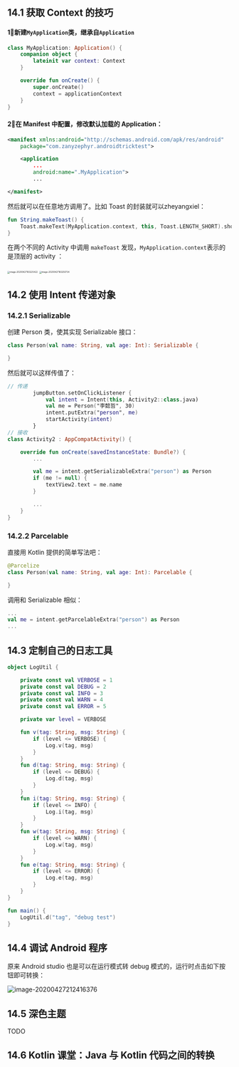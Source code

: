 ## 14.1 获取 Context 的技巧

#### 1⃣️新建`MyApplication`类，继承自`Application`

```kotlin
class MyApplication: Application() {
    companion object {
        lateinit var context: Context
    }

    override fun onCreate() {
        super.onCreate()
        context = applicationContext
    }
}
```

#### 2⃣️在 Manifest 中配置，修改默认加载的 Application：

```xml
<manifest xmlns:android="http://schemas.android.com/apk/res/android"
    package="com.zanyzephyr.androidtricktest">

    <application
        ...
        android:name=".MyApplication">
        ...

</manifest>
```



然后就可以在任意地方调用了。比如 Toast 的封装就可以zheyangxiel：

```kotlin
fun String.makeToast() {
    Toast.makeText(MyApplication.context, this, Toast.LENGTH_SHORT).show()
}
```



在两个不同的 Activity 中调用 `makeToast` 发现，`MyApplication.context`表示的是顶层的 activity ：

<img src="https://tva1.sinaimg.cn/large/007S8ZIlly1ge8i86q2twj30ma10wjvs.jpg" alt="image-20200427183225422" style="zoom: 33%;" />

<img src="https://tva1.sinaimg.cn/large/007S8ZIlly1ge8i8mlj23j30ls11m0wp.jpg" alt="image-20200427183250734" style="zoom:33%;" />

## 14.2 使用 Intent 传递对象

### 14.2.1 Serializable

创建 Person 类，使其实现 Serializable 接口：

```kotlin
class Person(val name: String, val age: Int): Serializable {

}
```

然后就可以这样传值了：

```kotlin
// 传递
        jumpButton.setOnClickListener {
            val intent = Intent(this, Activity2::class.java)
            val me = Person("李懿哲", 30)
            intent.putExtra("person", me)
            startActivity(intent)
        }
// 接收
class Activity2 : AppCompatActivity() {

    override fun onCreate(savedInstanceState: Bundle?) {
        ...

        val me = intent.getSerializableExtra("person") as Person
        if (me != null) {
            textView2.text = me.name
        }

        ...
    }
}
```

### 14.2.2 Parcelable

直接用 Kotlin 提供的简单写法吧：

```kotlin
@Parcelize
class Person(val name: String, val age: Int): Parcelable {

}
```

调用和 Serializable 相似：

```kotlin
...
val me = intent.getParcelableExtra("person") as Person
...
```



## 14.3 定制自己的日志工具

```kotlin
object LogUtil {

    private const val VERBOSE = 1
    private const val DEBUG = 2
    private const val INFO = 3
    private const val WARN = 4
    private const val ERROR = 5

    private var level = VERBOSE

    fun v(tag: String, msg: String) {
        if (level <= VERBOSE) {
            Log.v(tag, msg)
        }
    }
    fun d(tag: String, msg: String) {
        if (level <= DEBUG) {
            Log.d(tag, msg)
        }
    }
    fun i(tag: String, msg: String) {
        if (level <= INFO) {
            Log.i(tag, msg)
        }
    }
    fun w(tag: String, msg: String) {
        if (level <= WARN) {
            Log.w(tag, msg)
        }
    }
    fun e(tag: String, msg: String) {
        if (level <= ERROR) {
            Log.e(tag, msg)
        }
    }
}

fun main() {
    LogUtil.d("tag", "debug test")
}
```

## 14.4 调试 Android 程序

原来 Android studio 也是可以在运行模式转 debug 模式的，运行时点击如下按钮即可转换：

![image-20200427212416376](https://tva1.sinaimg.cn/large/007S8ZIlly1ge8n70lcl5j30g204aq38.jpg)

## 14.5 深色主题

TODO



## 14.6 Kotlin 课堂：Java 与 Kotlin 代码之间的转换

